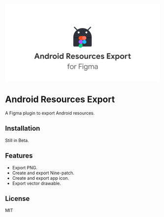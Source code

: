 ![](android_resources_export_figma.png)

# Android Resources Export

A Figma plugin to export Android resources.

## Installation

Still in Beta.

## Features

- Export PNG.
- Create and export Nine-patch.
- Create and export app icon.
- Export vector drawable.

## License

MIT